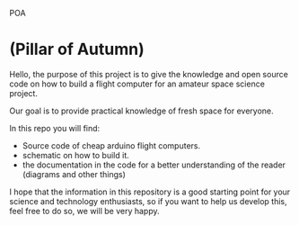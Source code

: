 POA

(Pillar of Autumn)
===

Hello, the purpose of this project is to give the knowledge and open source code on how to build a flight computer for an amateur space science project.

Our goal is to provide practical knowledge of fresh space for everyone.

In this repo you will find:
- Source code of cheap arduino flight computers.
- schematic on how to build it.
- the documentation in the code for a better understanding of the reader (diagrams and other things)

I hope that the information in this repository is a good starting point for your science and technology enthusiasts, so if you want to help us develop this, feel free to do so, we will be very happy.
